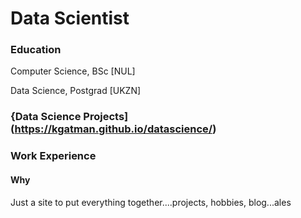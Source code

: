 # Data Scientist

### Education

Computer Science, BSc [NUL]

Data Science, Postgrad [UKZN]

### {Data Science Projects](https://kgatman.github.io/datascience/)

### Work Experience

#### Why
Just a site to put everything together....projects, hobbies, blog...ales 
